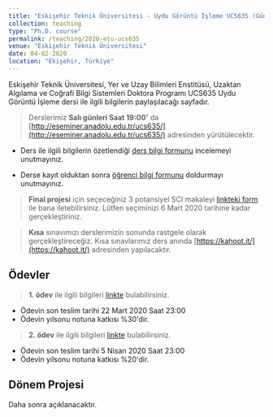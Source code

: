 ```yaml
---
title: "Eskişehir Teknik Üniversitesi - Uydu Görüntü İşleme UCS635 (Güncel) - 2020"
collection: teaching
type: "Ph.D. course"
permalink: /teaching/2020-etu-ucs635
venue: "Eskişehir Teknik Üniversitesi"
date: 04-02-2020
location: "Ekişehir, Türkiye"
---
```


Eskişehir Teknik Üniversitesi, Yer ve Uzay Bilimleri Enstitüsü, Uzaktan Algılama ve Coğrafi Bilgi Sistemleri Doktora Programı UCS635 Uydu Görüntü İşleme dersi ile ilgili bilgilerin paylaşılacağı sayfadır.

> Derslerimiz **Salı günleri Saat 19:00'** da [http://eseminer.anadolu.edu.tr/ucs635/](http://eseminer.anadolu.edu.tr/ucs635/) adresinden yürütülecektir.

* Ders ile ilgili bilgilerin özetlendiği [ders bilgi formunu](http://kalkan.github.io/files/ucs635-2019/UCS635_2019_UyduGoruntuIsleme_KaanKalkan.pdf) incelemeyi unutmayınız.

* Derse kayıt olduktan sonra [öğrenci bilgi formunu](https://goo.gl/forms/nQR3TQm4LoK9DMDJ3) doldurmayı unutmayınız.

> **Final projesi** için seçeceğiniz 3 potansiyel SCI makaleyi [linkteki form](https://goo.gl/forms/FQx6MshA8uV13PDF2) ile bana iletebilirsiniz. Lütfen seçiminizi 6 Mart 2020 tarihine kadar gerçekleştiriniz.

> **Kısa** sınavımızı derslerimizin sonunda rastgele olarak gerçekleştireceğiz.  Kısa sınavlarımız ders anında [https://kahoot.it/](https://kahoot.it/) adresinden yapılacaktır.


Ödevler
------
> **1. ödev** ile ilgili bilgileri [linkte](http://kalkan.github.io/files/ucs635-2019/odev1-2020.pdf) bulabilirsiniz. 
* Ödevin son teslim tarihi 22 Mart 2020 Saat 23:00 
* Ödevin yılsonu notuna katkısı %30'dir.

> **2. ödev** ile ilgili bilgileri [linkte](http://kalkan.github.io/files/ucs635-2019/odev2-2020.pdf) bulabilirsiniz. 
* Ödevin son teslim tarihi 5 Nisan 2020 Saat 23:00 
* Ödevin yılsonu notuna katkısı %20'dir.
  
Dönem Projesi
------
Daha sonra açıklanacaktır.



